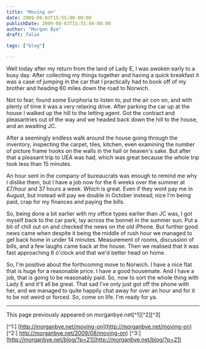 ```yaml
---
title: "Moving on"
date: 2009-08-03T15:55:00-00:00
publishDate: 2009-08-03T15:55:00-00:00
author: "Morgan Bye"
draft: false

tags: ["blog"]

---
```


Well today after my return from the land of Lady E, I was awoken early to a busy day.  After collecting my things together and having a quick breakfast it was a case of jumping in the car that I practically had to book off of my brother and heading 60 miles down the road to Norwich.

Not to fear, found some Eurphoria to listen to, put the air con on, and with plenty of time it was a very relaxing drive.  After parking the car up at the house I walked up the hill to the letting agent.  Got the contract and pleasantries out of the way and we headed back down the hill to the house, and an awaiting JC.

After a seemingly endless walk around the house going through the inventory, inspecting the carpet, tiles, kitchen, even examining the number of picture frame hooks on the walls in the hall or heaven's sake.  But after that a pleasant trip to UEA was had, which was great because the whole trip took less than 15 minutes.

An hour sent in the company of bureaucrats was enough to remind me why I dislike them, but I have a job now for the 6 weeks over the summer at £7/hour and 37 hours a week.  Which is great.  Even if they wont pay me in August, but instead will pay we double in October instead; nice I'm being paid, crap for my finances and paying the bills.

So, being done a bit earlier with my office types earlier than JC was, I got myself back to the car park, lay across the bonnet in the summer sun.  Put a bit of chill out on and checked the news on the old iPhone.  But further good news came when despite it being the middle of rush hour we managed to get back home in under 14 minutes.  Measurement of rooms, discussion of bills, and a few laughs came back at the house.   Then we realised that it was fast approaching 6 o'clock and that we'd better head on home.

So, I'm positive about the forthcoming move to Norwich.  I have a nice flat that is huge for a reasonable price.  I have a good housemate.  And I have a job, that is going to be reasonably paid.  So, now to sort the whole thing with Lady E and it'll all be great.  That sad I've only just got off the phone with her, and we managed to quite happily chat away for over an hour and for it to be not weird or forced.  So, come on life. I'm ready for ya.


----
This page previously appeared on morganbye.net[^1][^2][^3]

[^1:] [http://morganbye.net/moving-on](http://morganbye.net/moving-on)
[^2:] [http://morganbye.net/2009/08/moving-on)](http://morganbye.net/2009/08/moving-on)
[^3:] [http://morganbye.net/blog/?p=21](http://morganbye.net/blog/?p=21)
